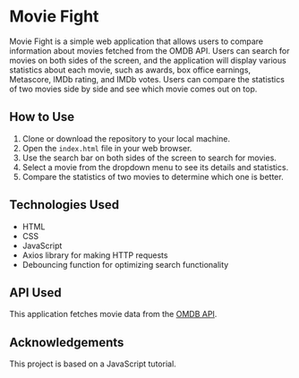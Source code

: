 # Movie Fight

Movie Fight is a simple web application that allows users to compare information about movies fetched from the OMDB API. Users can search for movies on both sides of the screen, and the application will display various statistics about each movie, such as awards, box office earnings, Metascore, IMDb rating, and IMDb votes. Users can compare the statistics of two movies side by side and see which movie comes out on top.

## How to Use

1. Clone or download the repository to your local machine.
2. Open the `index.html` file in your web browser.
3. Use the search bar on both sides of the screen to search for movies.
4. Select a movie from the dropdown menu to see its details and statistics.
5. Compare the statistics of two movies to determine which one is better.

## Technologies Used

- HTML
- CSS
- JavaScript
- Axios library for making HTTP requests
- Debouncing function for optimizing search functionality

## API Used

This application fetches movie data from the [OMDB API](http://www.omdbapi.com/).

## Acknowledgements

This project is based on a JavaScript tutorial.
